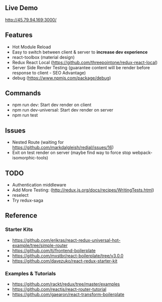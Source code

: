 ## Live Demo
http://45.79.94.169:3000/

## Features
* Hot Module Reload
* Easy to switch between client & server to **increase dev experience**
* react-toolbox (material design)
* Redux React Local (https://github.com/threepointone/redux-react-local)
* Server Side Render Testing (guarantee content will be render before response to client - SEO Advantage)
* debug (https://www.npmjs.com/package/debug)

## Commands
* npm run dev: Start dev render on client
* npm run dev-universal: Start dev render on server
* npm run test

## Issues
* Nested Route (waiting for https://github.com/markdalgleish/redial/issues/16)
* Exit on test render on server (maybe find way to force stop webpack-isomorphic-tools)

## TODO
* Authentication middleware
* Add More Testing: (http://redux.js.org/docs/recipes/WritingTests.html)
* reselect
* Try redux-saga

## Reference

### Starter Kits
* https://github.com/erikras/react-redux-universal-hot-example/tree/simple-router
* https://github.com/tj/frontend-boilerplate
* https://github.com/mxstbr/react-boilerplate/tree/v3.0.0
* https://github.com/davezuko/react-redux-starter-kit

### Examples & Tutorials
* https://github.com/rackt/redux/tree/master/examples
* https://github.com/reactjs/react-router-tutorial
* https://github.com/gaearon/react-transform-boilerplate
